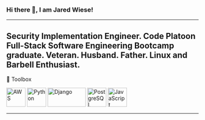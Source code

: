 ### Hi there 👋, I am Jared Wiese!
--------
Security Implementation Engineer.
Code Platoon Full-Stack Software Engineering Bootcamp graduate.
Veteran. Husband. Father. Linux and Barbell Enthusiast.  
--------

🧰 Toolbox

<img src="https://cdn.worldvectorlogo.com/logos/aws-2.svg" alt="AWS" width="50" height="50"/> <img src="https://cdn.worldvectorlogo.com/logos/python-5.svg" alt="Python" width="50" height="50"/> <img src="https://cdn.worldvectorlogo.com/logos/django-community.svg" alt="Django" width="100" height="50"> <img src="https://cdn.worldvectorlogo.com/logos/postgresql.svg" alt="PostgreSQL" width="50" height="50"/> <img src="https://cdn.worldvectorlogo.com/logos/logo-javascript.svg" alt="JavaScript" width="50" height="50"/> 

--------
